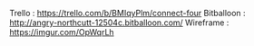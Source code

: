 Trello : https://trello.com/b/BMIqyPlm/connect-four
Bitballoon : http://angry-northcutt-12504c.bitballoon.com/
Wireframe : https://imgur.com/OpWqrLh
